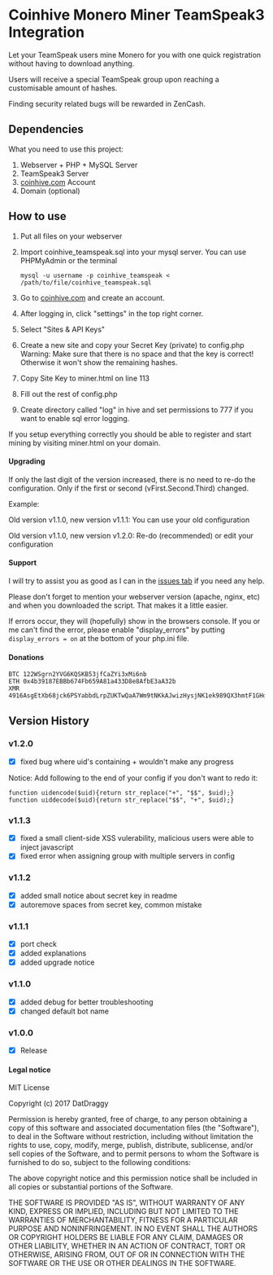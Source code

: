 # Coinhive Monero Miner TeamSpeak3 Integration

Let your TeamSpeak users mine Monero for you with one quick registration without having to download anything.

Users will receive a special TeamSpeak group upon reaching a customisable amount of hashes.

Finding security related bugs will be rewarded in ZenCash.

## Dependencies

What you need to use this project:
1. Webserver + PHP + MySQL Server
2. TeamSpeak3 Server
3. [coinhive.com](https://coinhive.com) Account
4. Domain (optional)

## How to use
1. Put all files on your webserver
2. Import coinhive_teamspeak.sql into your mysql server. You can use PHPMyAdmin or the terminal

   `mysql -u username -p coinhive_teamspeak < /path/to/file/coinhive_teamspeak.sql`

3. Go to [coinhive.com](https://coinhive.com) and create an account.
4. After logging in, click "settings" in the top right corner.
5. Select "Sites & API Keys"
6. Create a new site and copy your Secret Key (private) to config.php 
Warning: Make sure that there is no space and that the key is correct! Otherwise it won't show the remaining hashes.
7. Copy Site Key to miner.html on line 113
8. Fill out the rest of config.php
9. Create directory called "log" in hive and set permissions to 777 if you want to enable sql error logging.

If you setup everything correctly you should be able to register and start mining by visiting miner.html on your domain.

#### Upgrading
If only the last digit of the version increased, there is no need to re-do the configuration. Only if the first or second (vFirst.Second.Third) changed.

Example: 

Old version v1.1.0, new version v1.1.1: You can use your old configuration

Old version v1.1.0, new version v1.2.0: Re-do (recommended) or edit your configuration

#### Support
I will try to assist you as good as I can in the [issues tab](https://github.com/DatDraggy/coinhive-teamspeak/issues) if you need any help. 

Please don't forget to mention your webserver version (apache, nginx, etc) and when you downloaded the script. 
That makes it a little easier.

If errors occur, they will (hopefully) show in the browsers console. If you or me can't find the error, please enable "display_errors" by putting `display_errors = on` at the bottom of your php.ini file.

#### Donations
```
BTC 122WSgrn2YVG6KQSKB53jfCaZYi3xMi6nb
ETH 0x4b39187EBBb674Fb659A81a433D8e8AfbE3aA32b
XMR 4916AsgEtXb68jck6PSYabbdLrpZUKTwQaA7Wm9tNKkAJwizHysjNK1ek989QX3hmtF1GHd1sUdn9G8bEBFNiWpw5pm4ToF
```

## Version History

### v1.2.0
- [x] fixed bug where uid's containing + wouldn't make any progress

Notice: Add following to the end of your config if you don't want to redo it:
```
function uidencode($uid){return str_replace("+", "$$", $uid);}
function uiddecode($uid){return str_replace("$$", "+", $uid);}
```

### v1.1.3
- [x] fixed a small client-side XSS vulerability, malicious users were able to inject javascript
- [x] fixed error when assigning group with multiple servers in config

### v1.1.2
- [x] added small notice about secret key in readme
- [x] autoremove spaces from secret key, common mistake

### v1.1.1
- [x] port check
- [x] added explanations
- [x] added upgrade notice

### v1.1.0
- [x] added debug for better troubleshooting
- [x] changed default bot name

### v1.0.0
- [x] Release

#### Legal notice

MIT License

Copyright (c) 2017 DatDraggy

Permission is hereby granted, free of charge, to any person obtaining a copy
of this software and associated documentation files (the "Software"), to deal
in the Software without restriction, including without limitation the rights
to use, copy, modify, merge, publish, distribute, sublicense, and/or sell
copies of the Software, and to permit persons to whom the Software is
furnished to do so, subject to the following conditions:

The above copyright notice and this permission notice shall be included in all
copies or substantial portions of the Software.

THE SOFTWARE IS PROVIDED "AS IS", WITHOUT WARRANTY OF ANY KIND, EXPRESS OR
IMPLIED, INCLUDING BUT NOT LIMITED TO THE WARRANTIES OF MERCHANTABILITY,
FITNESS FOR A PARTICULAR PURPOSE AND NONINFRINGEMENT. IN NO EVENT SHALL THE
AUTHORS OR COPYRIGHT HOLDERS BE LIABLE FOR ANY CLAIM, DAMAGES OR OTHER
LIABILITY, WHETHER IN AN ACTION OF CONTRACT, TORT OR OTHERWISE, ARISING FROM,
OUT OF OR IN CONNECTION WITH THE SOFTWARE OR THE USE OR OTHER DEALINGS IN THE
SOFTWARE.
